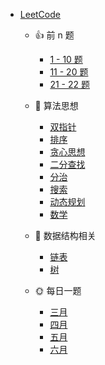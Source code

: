 - [LeetCode](leetcode/)
  
  - 👍 前 n 题

    - [1 - 10 题](leetcode/1-10.md "1 - 10 题 - LeetCode")
    - [11 - 20 题](leetcode/11-20.md "11 -20 题 - LeetCode")
    - [21 - 22 题](leetcode/21-30.md "21 - 22 题 - LeetCode")
  
  - 🔐 算法思想

    - [双指针](leetcode/双指针.md "双指针 - LeetCode")
    - [排序](leetcode/排序.md "排序 - LeetCode")
    - [贪心思想](leetcode/贪心思想.md "贪心思想 - LeetCode")
    - [二分查找](leetcode/二分查找.md)
    - [分治](leetcode/分治.md)
    - [搜索](leetcode/搜索.md "搜索 - LeetCode")
    - [动态规划](leetcode/动态规划.md "动态规划 - LeetCode")
    - [数学](leetcode/数学.md)
  
  - 🔢 数据结构相关

    - [链表](leetcode/链表.md "链表 - LeetCode")
    - [树](leetcode/树.md "树 - LeetCode")
  
  - 🌞 每日一题
    
    - [三月](leetcode/march-2020.md "三月 - LeetCode 每日一题")
    - [四月](leetcode/april-2020.md "四月 - LeetCode 每日一题")
    - [五月](leetcode/may-2020.md "五月 - LeetCode 每日一题")
    - [六月](leetcode/june-2020.md "六月 - LeetCode 每日一题")